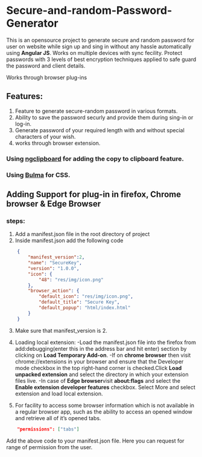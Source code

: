 # Secure-and-random-Password-Generator
This is an opensource project to generate secure and random password for user on website while sign up and sing in without any hassle automatically using **Angular JS**. 
Works on multiple devices with sync fecility.
Protect passwords with 3 levels of best encryption techniques applied to safe guard the password and client details. 


Works through browser plug-ins

## Features:

1) Feature to generate secure-random password in various formats.
2) Ability to save the password securly and provide them during sing-in or log-in.
3) Generate password of your required length with and without special characters of your wish.
4) works through browser extension.

### Using [ngclipboard](https://sachinchoolur.github.io/ngclipboard/) for adding the copy to clipboard feature.
### Using [Bulma](https://bulma.io/) for CSS.

## Adding Support for plug-in in firefox, Chrome browser & Edge Browser

### steps:

1) Add a manifest.json file in the root directory of project
2) Inside manifest.json add the following code

```json
	{
		"manifest_version":2,
		"name": "SecureKey",
		"version": "1.0.0",
		"icon": {
			"48": "res/img/icon.png"
		},
		"browser_action": {
			"default_icon": "res/img/icon.png",
			"default_title": "Secure Key",
			"default_popup": "html/index.html"
		}
	}
```
	
3) Make sure that manifest_version is 2.

4) Loading local extension:
	-Load the manifest.json file into the firefox from add:debugging(enter this in the address bar and hit enter) section by clicking on **Load Temporary Add-on**.
	-If on **chrome browser** then visit chrome://extensions in your browser and ensure that the Developer mode checkbox in the top right-hand corner is checked.Click **Load unpacked extension** and select the directory in which your extension files live.
	-In case of **Edge browser**visit **about:flags** and select the **Enable extension developer features** checkbox. Select More and select extension and load local extension.

5) For facility to access some browser information which is not available in a regular browser app, such as the ability to access an opened window and retrieve all of it’s opened tabs.

```json
	"permissions": ["tabs"]
```

Add the above code to your manifest.json file. Here you can request for range of permission from the user.